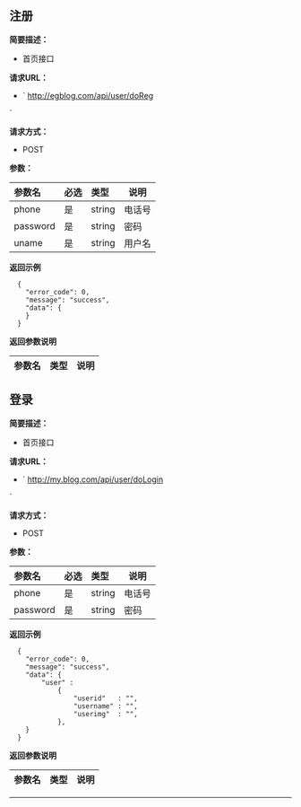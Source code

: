 ## 注册
**简要描述：** 

- 首页接口

**请求URL：** 
- ` http://egblog.com/api/user/doReg

 `
  
**请求方式：**
- POST

**参数：** 

|参数名|必选|类型|说明|
|:----    |:---|:----- |-----   |
|phone |是  |string |电话号|
|password |是  |string |密码|
|uname |是  |string |用户名|


 **返回示例**

``` 
  {
    "error_code": 0,
    "message": "success",
    "data": {
    }
  }
```

 **返回参数说明** 

|参数名|类型|说明|
|:-----  |:----- |----- |

## 登录
**简要描述：** 

- 首页接口

**请求URL：** 
- ` http://my.blog.com/api/user/doLogin

 `
  
**请求方式：**
- POST

**参数：** 

|参数名|必选|类型|说明|
|:----    |:---|:----- |-----   |
|phone |是  |string |电话号|
|password |是  |string |密码|


 **返回示例**

``` 
  {
    "error_code": 0,
    "message": "success",
    "data": {
        "user" : 
            {
                "userid"   : "",
                "username" : "",
                "userimg"  : "",
            },
    }
  }
```

 **返回参数说明** 

|参数名|类型|说明|
|:-----  |:----- |----- |




***

